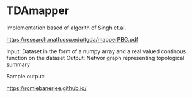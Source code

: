 # TDAmapper

Implementation based of algorith of Singh et.al.

https://research.math.osu.edu/tgda/mapperPBG.pdf

Input: Dataset in the form of a numpy array and a real valued continous function on the dataset
Output: Networ graph representing topological summary

Sample output:

https://romiebanerjee.github.io/


